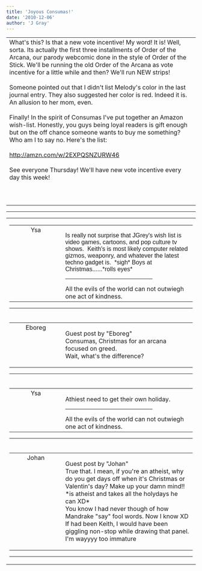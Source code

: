 ```yaml
---
title: 'Joyous Consumas!'
date: '2010-12-06'
author: 'J Gray'
---
```


<div>
<!-- Main content here -->
<table border="0" class="post"><tbody><tr><td>
   
   <div class="post_body">
       What's this? Is that a new vote incentive! My word! It is! Well, sorta. Its actually the first three installments of Order of the Arcana, our parody webcomic done in the style of Order of the Stick. We'll be running the old Order of the Arcana as vote incentive for a little while and then? We'll run NEW strips!<br><br>Someone pointed out that I didn't list Melody's color in the last journal entry. They also suggested her color is red. Indeed it is. An allusion to her mom, even.<br><br>Finally! In the spirit of Consumas I've put together an Amazon wish-list. Honestly, you guys being loyal readers is gift enough but on the off chance someone wants to buy me something? Who am I to say no. Here's the list:<br><br><a name="" target="_blank" classname="" class="" href="http://amzn.com/w/2EXPQSNZURW46">http://amzn.com/w/2EXPQSNZURW46</a><br><br>See everyone Thursday! We'll have new vote incentive every day this week!<br><br><br><br>
   </div>
   </td></tr>
   </tbody></table><hr><table style="width:100%; border:0;" class="comment_table"><tbody><tr><td width="100%"><a name=""> </a><div style="width:100%;" class="comment"><table border="0" width="100%"><tbody><tr><td align="center" valign="top" width="125">
<span class="comment_title"><center>Ysa</center><a name="297">&nbsp;</a></span><br>
<center><img src="/image.php?type=ava&amp;i=WillAv.jpg" border="0" alt=""></center>
</td>
<td valign="top">


<p class="comment_text"> </p><p style="MARGIN: 0in 0in 10pt" class="msonormal"><span style="FONT-FAMILY: 'Arial','sans-serif'">Is really not surprise that JGrey's wish list is video games, cartoons, and pop culture tv shows.&nbsp; Keith's is most likely computer related gizmos,&nbsp;weaponry,&nbsp;and whatever the latest techno gadget is.&nbsp; *sigh* Boys at Christmas......*rolls eyes*&nbsp; </span></p>
 <hr width="70%">All the evils of the world can not outwiegh one act of kindness.

</td></tr></tbody></table>
<hr></div></td></tr><tr><td width="100%"><a name=""> </a><div style="width:100%;" class="comment"><table border="0" width="100%"><tbody><tr><td align="center" valign="top" width="125">
<span class="comment_title"><center>Eboreg<br></center><a name="298">&nbsp;</a></span><br>
<center><img src="https://www.gravatar.com/avatar.php?gravatar_id=396a5f6b24599d238520724db14ddda9&amp;default=http%3A%2F%2Fmysteriesofthearcana.com%2Ftemplates%2Fmain%2Fimages%2Favatar.gif&amp;size=80&amp;rating=g" border="0" alt=""></center>
</td>
<td valign="top">


<p class="comment_text"> </p><p class="comment_text"><span class="forum_info">Guest post by "Eboreg"</span><br> Consumas, Christmas for an arcana focused on greed.<br>Wait, what's the difference?<br></p>
 

</td></tr></tbody></table>
<hr></div></td></tr><tr><td width="100%"><a name=""> </a><div style="width:100%;" class="comment"><table border="0" width="100%"><tbody><tr><td align="center" valign="top" width="125">
<span class="comment_title"><center>Ysa</center><a name="300">&nbsp;</a></span><br>
<center><img src="/image.php?type=ava&amp;i=WillAv.jpg" border="0" alt=""></center>
</td>
<td valign="top">


<p class="comment_text"> </p><p>Athiest need to get their own holiday. </p>
 <hr width="70%">All the evils of the world can not outwiegh one act of kindness.

</td></tr></tbody></table>
<hr></div></td></tr><tr><td width="100%"><a name=""> </a><div style="width:100%;" class="comment"><table border="0" width="100%"><tbody><tr><td align="center" valign="top" width="125">
<span class="comment_title"><center>Johan<br></center><a name="597">&nbsp;</a></span><br>
<center><img src="https://www.gravatar.com/avatar.php?gravatar_id=53e4e1e3a84f641ce65dbebe63d77097&amp;default=http%3A%2F%2Fmysteriesofthearcana.com%2Ftemplates%2Fmain%2Fimages%2Favatar.gif&amp;size=80&amp;rating=g" border="0" alt=""></center>
</td>
<td valign="top">


<p class="comment_text"> </p><p class="comment_text"><span class="forum_info">Guest post by "Johan"</span><br> True that. I mean, if you're an atheist, why do you get days off when it's Christmas or Valentin's day? Make up your damn mind!! *is atheist and takes all the holydays he can XD*<br>You know I had never though of how Mandrake "say" fool words. Now I know XD If had been Keith, I would have been giggling non-stop while drawing that panel. I'm wayyyy too immature<br></p>
 

</td></tr></tbody></table>
<hr></div></td></tr></tbody></table>
<!-- End main content -->
              </div>
